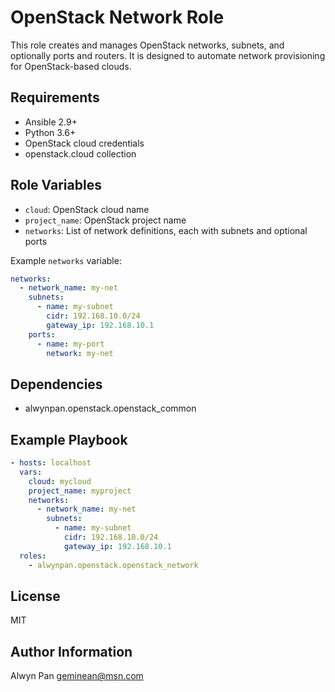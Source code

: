 OpenStack Network Role
=====================

This role creates and manages OpenStack networks, subnets, and optionally ports and routers. It is designed to automate network provisioning for OpenStack-based clouds.

Requirements
------------

- Ansible 2.9+
- Python 3.6+
- OpenStack cloud credentials
- openstack.cloud collection

Role Variables
-------------

- `cloud`: OpenStack cloud name
- `project_name`: OpenStack project name
- `networks`: List of network definitions, each with subnets and optional ports

Example `networks` variable:

```yaml
networks:
  - network_name: my-net
    subnets:
      - name: my-subnet
        cidr: 192.168.10.0/24
        gateway_ip: 192.168.10.1
    ports:
      - name: my-port
        network: my-net
```

Dependencies
------------

- alwynpan.openstack.openstack_common

Example Playbook
----------------

```yaml
- hosts: localhost
  vars:
    cloud: mycloud
    project_name: myproject
    networks:
      - network_name: my-net
        subnets:
          - name: my-subnet
            cidr: 192.168.10.0/24
            gateway_ip: 192.168.10.1
  roles:
    - alwynpan.openstack.openstack_network
```

License
-------

MIT

Author Information
------------------

Alwyn Pan <geminean@msn.com>
